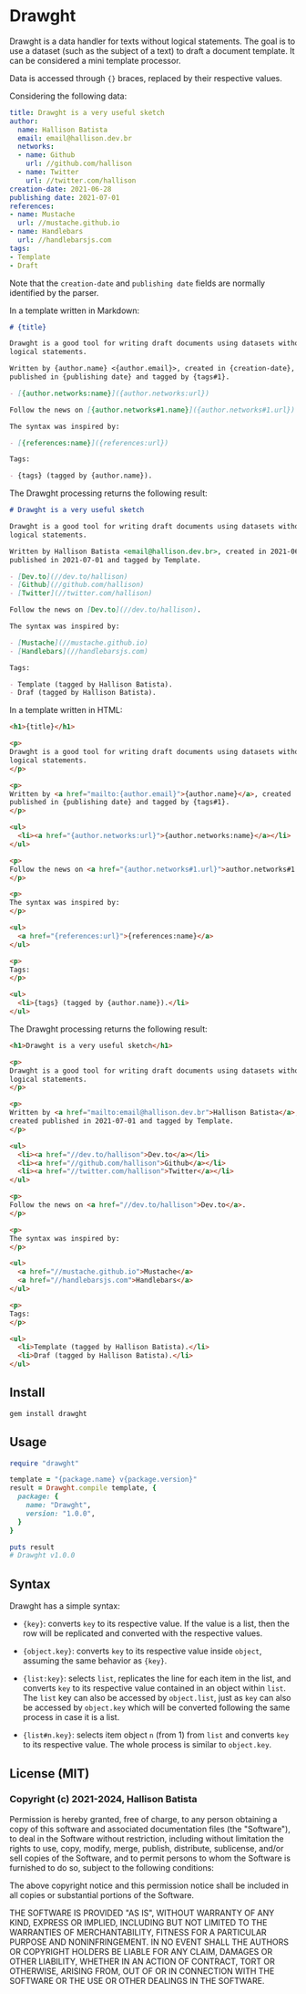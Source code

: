 # Drawght

Drawght is a data handler for texts without logical statements. The goal is
to use a dataset (such as the subject of a text) to draft a document
template. It can be considered a mini template processor.

Data is accessed through `{}` braces, replaced by their respective values.

Considering the following data:

```yaml
title: Drawght is a very useful sketch
author:
  name: Hallison Batista
  email: email@hallison.dev.br
  networks:
  - name: Github
    url: //github.com/hallison
  - name: Twitter
    url: //twitter.com/hallison
creation-date: 2021-06-28
publishing date: 2021-07-01
references:
- name: Mustache
  url: //mustache.github.io
- name: Handlebars
  url: //handlebarsjs.com
tags:
- Template
- Draft
```

Note that the `creation-date` and `publishing date` fields are normally
identified by the parser.

In a template written in Markdown: 

```markdown
# {title}

Drawght is a good tool for writing draft documents using datasets without
logical statements.

Written by {author.name} <{author.email}>, created in {creation-date},
published in {publishing date} and tagged by {tags#1}.

- [{author.networks:name}]({author.networks:url})

Follow the news on [{author.networks#1.name}]({author.networks#1.url}).

The syntax was inspired by: 

- [{references:name}]({references:url})

Tags:

- {tags} (tagged by {author.name}).
```

The Drawght processing returns the following result:

```markdown
# Drawght is a very useful sketch

Drawght is a good tool for writing draft documents using datasets without
logical statements.

Written by Hallison Batista <email@hallison.dev.br>, created in 2021-06-28,
published in 2021-07-01 and tagged by Template.

- [Dev.to](//dev.to/hallison)
- [Github](//github.com/hallison)
- [Twitter](//twitter.com/hallison)

Follow the news on [Dev.to](//dev.to/hallison).

The syntax was inspired by:

- [Mustache](//mustache.github.io)
- [Handlebars](//handlebarsjs.com)

Tags:

- Template (tagged by Hallison Batista).
- Draf (tagged by Hallison Batista).
```

In a template written in HTML: 

```html
<h1>{title}</h1>

<p>
Drawght is a good tool for writing draft documents using datasets without
logical statements.
</p>

<p>
Written by <a href="mailto:{author.email}">{author.name}</a>, created
published in {publishing date} and tagged by {tags#1}.
</p>

<ul>
  <li><a href="{author.networks:url}">{author.networks:name}</a></li>
</ul>

<p>
Follow the news on <a href="{author.networks#1.url}">author.networks#1.name</a>.
</p>

<p>
The syntax was inspired by: 
</p>

<ul>
  <a href="{references:url}">{references:name}</a>
</ul>

<p>
Tags:
</p>

<ul>
  <li>{tags} (tagged by {author.name}).</li>
</ul>
```

The Drawght processing returns the following result:

```html
<h1>Drawght is a very useful sketch</h1>

<p>
Drawght is a good tool for writing draft documents using datasets without
logical statements.
</p>

<p>
Written by <a href="mailto:email@hallison.dev.br">Hallison Batista</a>,
created published in 2021-07-01 and tagged by Template.
</p>

<ul>
  <li><a href="//dev.to/hallison">Dev.to</a></li>
  <li><a href="//github.com/hallison">Github</a></li>
  <li><a href="//twitter.com/hallison">Twitter</a></li>
</ul>

<p>
Follow the news on <a href="//dev.to/hallison">Dev.to</a>.
</p>

<p>
The syntax was inspired by:
</p>

<ul>
  <a href="//mustache.github.io">Mustache</a>
  <a href="//handlebarsjs.com">Handlebars</a>
</ul>

<p>
Tags:
</p>

<ul>
  <li>Template (tagged by Hallison Batista).</li>
  <li>Draf (tagged by Hallison Batista).</li>
</ul>
```

## Install

```bash
gem install drawght
```

## Usage

```ruby
require "drawght"

template = "{package.name} v{package.version}"
result = Drawght.compile template, {
  package: {
    name: "Drawght",
    version: "1.0.0",
  }
}

puts result
# Drawght v1.0.0
```

## Syntax

Drawght has a simple syntax:

- `{key}`: converts `key` to its respective value. If the value is a list, then
  the row will be replicated and converted with the respective values. 

- `{object.key}`: converts `key` to its respective value inside `object`,
  assuming the same behavior as `{key}`. 

- `{list:key}`: selects `list`, replicates the line for each item in the list,
  and converts `key` to its respective value contained in an object within
  `list`. The `list` key can also be accessed by `object.list`, just as `key`
  can also be accessed by `object.key` which will be converted following the
  same process in case it is a list. 

- `{list#n.key}`: selects item object `n` (from 1) from `list` and converts
  `key` to its respective value. The whole process is similar to `object.key`. 

## License (MIT)

### Copyright (c) 2021-2024, Hallison Batista

Permission is hereby granted, free of charge, to any person obtaining a copy of
this software and associated documentation files (the "Software"), to deal in
the Software without restriction, including without limitation the rights to
use, copy, modify, merge, publish, distribute, sublicense, and/or sell copies
of the Software, and to permit persons to whom the Software is furnished to do
so, subject to the following conditions:

The above copyright notice and this permission notice shall be included in all
copies or substantial portions of the Software.

THE SOFTWARE IS PROVIDED "AS IS", WITHOUT WARRANTY OF ANY KIND, EXPRESS OR
IMPLIED, INCLUDING BUT NOT LIMITED TO THE WARRANTIES OF MERCHANTABILITY,
FITNESS FOR A PARTICULAR PURPOSE AND NONINFRINGEMENT. IN NO EVENT SHALL THE
AUTHORS OR COPYRIGHT HOLDERS BE LIABLE FOR ANY CLAIM, DAMAGES OR OTHER
LIABILITY, WHETHER IN AN ACTION OF CONTRACT, TORT OR OTHERWISE, ARISING FROM,
OUT OF OR IN CONNECTION WITH THE SOFTWARE OR THE USE OR OTHER DEALINGS IN THE
SOFTWARE.
